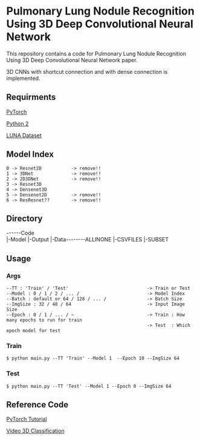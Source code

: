 # Pulmonary Lung Nodule Recognition Using 3D Deep Convolutional Neural Network

This repository contains a code for Pulmonary Lung Nodule Recognition Using 3D Deep Convolutional Neural Network paper.

3D CNNs with shortcut connection and with dense connection is implemented.



## Requirments

[PyTorch](http://pytorch.org/)

[Python 2](https://www.python.org/download/releases/2.7.2/)

[LUNA Dataset](https://luna16.grand-challenge.org/) 


## Model Index

    0 -> Resnet2D           -> remove!!
    1 -> 3DNet              -> remove!!
    2 -> 2D3DNet            -> remove!!
    3 -> Resnet3D
    4 -> Densenet3D
    5 -> Densenet2D         -> remove!!
    6 -> ResResnet??        -> remove!!
    
    
## Directory

------Code    
    |-Model
    |-Output
    |-Data--------ALLINONE
    |-CSVFILES
    |-SUBSET

     
     
## Usage
### Args
    --TT : 'Train' / 'Test'                             -> Train or Test
    --Model : 0 / 1 / 2 / ... /                         -> Model Index
    --Batch : default or 64 / 128 / ... /               -> Batch Size
    --ImgSize : 32 / 48 / 64                            -> Input Image Size
    --Epoch : 0 / 1 / ... / ~                           -> Train : How many epochs to run for train 
                                                        -> Test  : Which epoch model for test



### Train

    $ python main.py --TT 'Train' --Model 1  --Epoch 10 --ImgSize 64
    


### Test
    
    $ python main.py --TT 'Test' --Model 1 --Epoch 0 --ImgSize 64


## Reference Code

[PyTorch Tutorial](https://github.com/yunjey/pytorch-tutorial)

[Video 3D Classification](https://github.com/kenshohara/video-classification-3d-cnn-pytorch)


